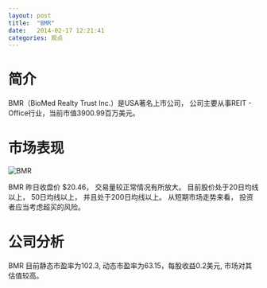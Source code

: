 ```yaml
---
layout: post
title:  "BMR"
date:   2014-02-17 12:21:41
categories: 观点
---
```


# 简介
BMR（BioMed Realty Trust Inc.）是USA著名上市公司，
公司主要从事REIT - Office行业，当前市值3900.99百万美元。

# 市场表现

![BMR](http://finviz.com/chart.ashx?t=BMR&ty=c&ta=1&p=d&s=l)

BMR 昨日收盘价 $20.46，
交易量较正常情况有所放大。
目前股价处于20日均线以上，
50日均线以上，
并且处于200日均线以上。
从短期市场走势来看，
投资者应当考虑超买的风险。

# 公司分析
BMR 目前静态市盈率为102.3, 动态市盈率为63.15，每股收益0.2美元,
市场对其估值较高。
